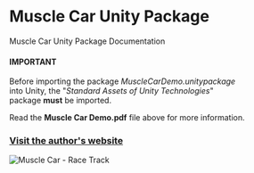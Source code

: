 # Muscle Car Unity Package
Muscle Car Unity Package Documentation

<h4><b>IMPORTANT</b></h4>

Before importing the package <i>MuscleCarDemo.unitypackage</i></br> 
into Unity, the "<i>Standard Assets of Unity Technologies</i>"</br>
package <b>must</b> be imported.

Read the <b>Muscle Car Demo.pdf</b> file above for more information.

<h3><a href="https://stecavalli.altervista.org/">Visit the author's website</a></h3>
<img src="https://raw.githubusercontent.com/stecavalliofficial/Muscle-Car-Unity-Package/main/Muscle%20Car%20-%20Race%20Track.jpg" alt="Muscle Car - Race Track">
